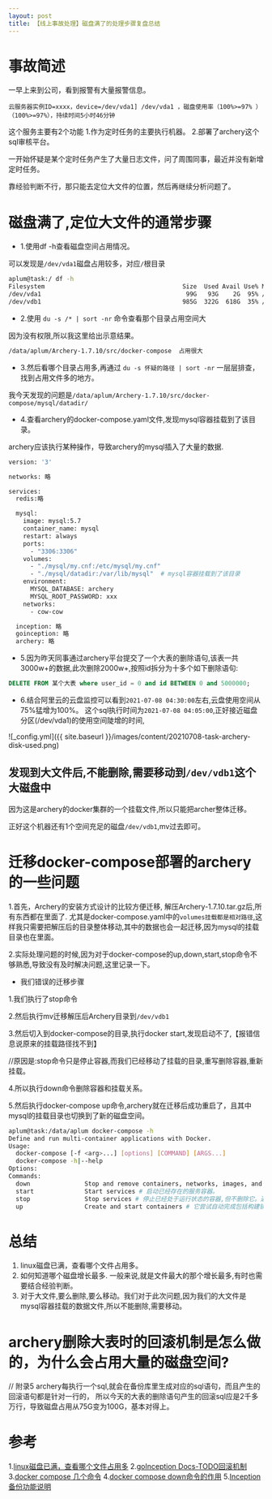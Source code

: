 ```yaml
---
layout: post
title: 【线上事故处理】磁盘满了的处理步骤复盘总结
---
```


# 事故简述
一早上来到公司，看到报警有大量报警信息。
```
云服务器实例ID=xxxx，device=/dev/vda1] /dev/vda1 ，磁盘使用率（100%>=97% ）（100%>=97%），持续时间5小时46分钟 
```
这个服务主要有2个功能
1.作为定时任务的主要执行机器。
2.部署了archery这个sql审核平台。

一开始怀疑是某个定时任务产生了大量日志文件，问了周围同事，最近并没有新增定时任务。

靠经验判断不行，那只能去定位大文件的位置，然后再继续分析问题了。

# 磁盘满了,定位大文件的通常步骤

* 1.使用df -h查看磁盘空间占用情况。

可以发现是`/dev/vda1`磁盘占用较多，对应`/`根目录

```bash
aplum@task:/ df -h
Filesystem                                      Size  Used Avail Use% Mounted on
/dev/vda1                                        99G   93G    2G  95% /
/dev/vdb1                                       985G  322G  618G  35% /data
```

* 2.使用 `du -s /* | sort -nr` 命令查看那个目录占用空间大

因为没有权限,所以我这里给出示意结果。

```bash
/data/aplum/Archery-1.7.10/src/docker-compose  占用很大
```

* 3.然后看哪个目录占用多,再通过 `du -s 怀疑的路径 | sort -nr` 一层层排查，找到占用文件多的地方。

我今天发现的问题是`/data/aplum/Archery-1.7.10/src/docker-compose/mysql/datadir/`

* 4.查看archery的docker-compose.yaml文件,发现mysql容器挂载到了该目录。

archery应该执行某种操作，导致archery的mysql插入了大量的数据.
```bash
version: '3'

networks: 略

services:
  redis:略

  mysql:
    image: mysql:5.7
    container_name: mysql
    restart: always
    ports:
      - "3306:3306"
    volumes:
      - "./mysql/my.cnf:/etc/mysql/my.cnf"
      - "./mysql/datadir:/var/lib/mysql"  # mysql容器挂载到了该目录
    environment:
      MYSQL_DATABASE: archery
      MYSQL_ROOT_PASSWORD: xxx
    networks:
      - cow-cow

  inception: 略
  goinception: 略
  archery: 略
```

* 5.因为昨天同事通过archery平台提交了一个大表的删除语句,该表一共3000w+的数据,此次删除2000w+,按照id拆分为十多个如下删除语句:

```sql
DELETE FROM 某个大表 where user_id = 0 and id BETWEEN 0 and 5000000;
```

* 6.结合阿里云的云盘监控可以看到`2021-07-08 04:30:00`左右,云盘使用空间从75%猛增为100%。
这个sql执行时间为`2021-07-08 04:05:00`,正好接近磁盘分区(/dev/vda1)的使用空间陡增的时间,

![_config.yml]({{ site.baseurl }}/images/content/20210708-task-archery-disk-used.png)

## 发现到大文件后,不能删除,需要移动到`/dev/vdb1`这个大磁盘中

因为这是archery的docker集群的一个挂载文件,所以只能把archer整体迁移。

正好这个机器还有1个空间充足的磁盘`/dev/vdb1`,mv过去即可。

# 迁移docker-compose部署的archery的一些问题

1.首先，Archery的安装方式设计的比较方便迁移, 解压Archery-1.7.10.tar.gz后,所有东西都在里面了.
尤其是docker-compose.yaml中的`volumes挂载都是相对路径`,这样我只需要把解压后的目录整体移动,其中的数据也会一起迁移,因为mysql的挂载目录也在里面。

2.实际处理问题的时候,因为对于docker-compose的up,down,start,stop命令不够熟悉,导致没有及时解决问题,这里记录一下。

* 我们错误的迁移步骤

1.我们执行了stop命令

2.然后执行mv迁移解压后Archery目录到`/dev/vdb1`

3.然后切入到docker-compose的目录,执行docker start,发现启动不了,【报错信息说原来的挂载路径找不到】

//原因是:stop命令只是停止容器,而我们已经移动了挂载的目录,重写删除容器,重新挂载。

4.所以执行down命令删除容器和挂载关系。

5.然后执行docker-compose up命令,archery就在迁移后成功重启了，且其中mysql的挂载目录也切换到了新的磁盘空间。

```bash
aplum@task:/data/aplum docker-compose -h
Define and run multi-container applications with Docker.
Usage:
  docker-compose [-f <arg>...] [options] [COMMAND] [ARGS...]
  docker-compose -h|--help
Options:
Commands:
  down               Stop and remove containers, networks, images, and volumes # 停止和删除容器、网络、卷、镜像，这些内容是通过docker-compose up命令创建的. 默认值删除 容器 网络，可以通过指定 rmi 、volumes参数删除镜像和卷。
  start              Start services # 启动已经存在的服务容器。
  stop               Stop services # 停止已经处于运行状态的容器,但不删除它。通过 docker-compose start 可以再次启动这些容器
  up                 Create and start containers # 它尝试自动完成包括构建镜像，（重新）创建服务，启动服务，并关联服务相关容器的一些列操作。链接的服务都将会被自动启动，除非已经处于运行状态。多数情况下我们可以直接通过该命令来启动一个项目。
```

# 总结
1. linux磁盘已满，查看哪个文件占用多。
2. 如何知道哪个磁盘增长最多. 一般来说,就是文件最大的那个增长最多,有时也需要结合经验判断。
3. 对于大文件,要么删除,要么移动。我们对于此次问题,因为我们的大文件是mysql容器挂载的数据文件,所以不能删除,需要移动。

# archery删除大表时的回滚机制是怎么做的，为什么会占用大量的磁盘空间?
// 附录5
archery每执行一个sql,就会在备份库里生成对应的sql语句，而且产生的回滚语句都是针对一行的，
所以今天的大表的删除语句产生的回滚sql应是2千多万行，导致磁盘占用从75G变为100G，基本对得上。

# 参考
1.[linux磁盘已满，查看哪个文件占用多](https://blog.csdn.net/a854517900/article/details/80824966)
2.[goInception Docs-TODO回滚机制](https://hanchuanchuan.github.io/goInception/#architecture)
3.[docker compose 几个命令](https://yeasy.gitbook.io/docker_practice/compose/commands#stop)
4.[docker compose down命令的作用](https://maizitoday.github.io/post/docker%E7%B3%BB%E5%88%97-compose/#down)
5.[Inception 备份功能说明
](https://inception-document.readthedocs.io/zh_CN/latest/backup/)